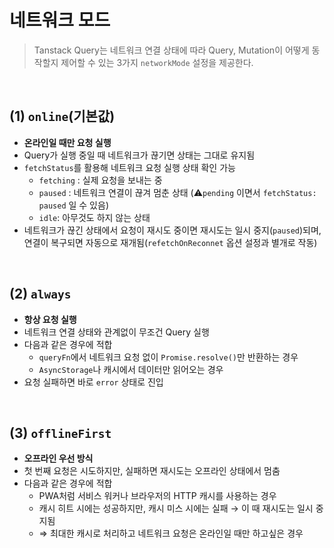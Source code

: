 # 네트워크 모드

> Tanstack Query는 네트워크 연결 상태에 따라 Query, Mutation이 어떻게 동작할지 제어할 수 있는 3가지 `networkMode` 설정을 제공한다.

<br/>

## (1) `online`(기본값)

- **온라인일 때만 요청 실행**
- Query가 실행 중일 때 네트워크가 끊기면 상태는 그대로 유지됨
- `fetchStatus`를 활용해 네트워크 요청 실행 상태 확인 가능
  - `fetching` : 실제 요청을 보내는 중
  - `paused` : 네트워크 연결이 끊겨 멈춘 상태 (⚠️`pending` 이면서 `fetchStatus: paused` 일 수 있음)
  - `idle`: 아무것도 하지 않는 상태
- 네트워크가 끊긴 상태에서 요청이 재시도 중이면 재시도는 일시 중지(`paused`)되며, 연결이 복구되면 자동으로 재개됨(`refetchOnReconnet` 옵션 설정과 별개로 작동)

<br/>

## (2) `always`

- **항상 요청 실행**
- 네트워크 연결 상태와 관계없이 무조건 Query 실행
- 다음과 같은 경우에 적합
  - `queryFn`에서 네트워크 요청 없이 `Promise.resolve()`만 반환하는 경우
  - `AsyncStorage`나 캐시에서 데이터만 읽어오는 경우
- 요청 실패하면 바로 `error` 상태로 진입

<br/>

## (3) `offlineFirst`

- **오프라인 우선 방식**
- 첫 번째 요청은 시도하지만, 실패하면 재시도는 오프라인 상태에서 멈춤
- 다음과 같은 경우에 적합
  - PWA처럼 서비스 워커나 브라우저의 HTTP 캐시를 사용하는 경우
  - 캐시 히트 시에는 성공하지만, 캐시 미스 시에는 실패 → 이 때 재시도는 일시 중지됨
  - ⇒ 최대한 캐시로 처리하고 네트워크 요청은 온라인일 때만 하고싶은 경우
